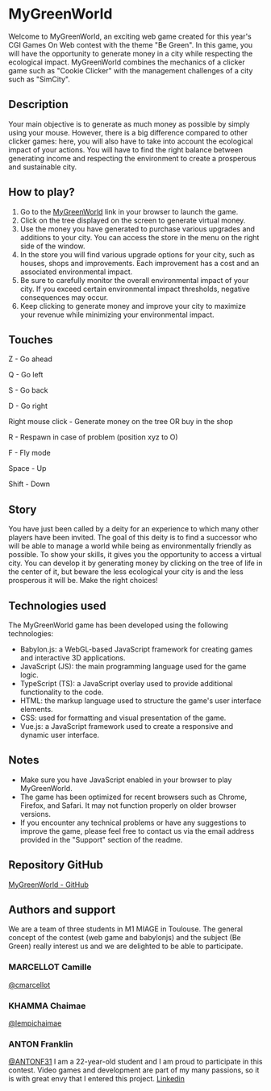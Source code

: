 # MyGreenWorld

Welcome to MyGreenWorld, an exciting web game created for this year's CGI Games On Web contest with the theme "Be Green". In this game, you will have the opportunity to generate money in a city while respecting the ecological impact. MyGreenWorld combines the mechanics of a clicker game such as "Cookie Clicker" with the management challenges of a city such as "SimCity".

## Description
Your main objective is to generate as much money as possible by simply using your mouse. However, there is a big difference compared to other clicker games: here, you will also have to take into account the ecological impact of your actions. You will have to find the right balance between generating income and respecting the environment to create a prosperous and sustainable city.

## How to play?
1. Go to the [MyGreenWorld](https://mygreenworld.netlify.app/) link in your browser to launch the game.
2. Click on the tree displayed on the screen to generate virtual money.
3. Use the money you have generated to purchase various upgrades and additions to your city. You can access the store in the menu on the right side of the window.
4. In the store you will find various upgrade options for your city, such as houses, shops and improvements. Each improvement has a cost and an associated environmental impact.
5. Be sure to carefully monitor the overall environmental impact of your city. If you exceed certain environmental impact thresholds, negative consequences may occur.
6. Keep clicking to generate money and improve your city to maximize your revenue while minimizing your environmental impact.

## Touches

Z - Go ahead

Q - Go left

S - Go back

D - Go right

Right mouse click - Generate money on the tree OR buy in the shop

R - Respawn in case of problem (position xyz to O)

F - Fly mode

Space - Up

Shift - Down

## Story
You have just been called by a deity for an experience to which many other players have been invited. The goal of this deity is to find a successor who will be able to manage a world while being as environmentally friendly as possible. To show your skills, it gives you the opportunity to access a virtual city. You can develop it by generating money by clicking on the tree of life in the center of it, but beware the less ecological your city is and the less prosperous it will be. Make the right choices!

## Technologies used
The MyGreenWorld game has been developed using the following technologies:

- Babylon.js: a WebGL-based JavaScript framework for creating games and interactive 3D applications.
- JavaScript (JS): the main programming language used for the game logic.
- TypeScript (TS): a JavaScript overlay used to provide additional functionality to the code.
- HTML: the markup language used to structure the game's user interface elements.
- CSS: used for formatting and visual presentation of the game.
- Vue.js: a JavaScript framework used to create a responsive and dynamic user interface.

## Notes
- Make sure you have JavaScript enabled in your browser to play MyGreenWorld.
- The game has been optimized for recent browsers such as Chrome, Firefox, and Safari. It may not function properly on older browser versions.
- If you encounter any technical problems or have any suggestions to improve the game, please feel free to contact us via the email address provided in the "Support" section of the readme.


## Repository GitHub 
[MyGreenWorld - GitHub](https://github.com/cmarcellot/MyGreenWorld)

## Authors and support

We are a team of three students in M1 MIAGE in Toulouse. The general concept of the contest (web game and babylonjs) and the subject (Be Green) really interest us and we are delighted to be able to participate.

### MARCELLOT Camille
[@cmarcellot](https://www.github.com/cmarcellot)

### KHAMMA Chaimae
[@lempichaimae](https://github.com/lempichaimae)

### ANTON Franklin
[@ANTONF31](https://github.com/ANTONF31)
I am a 22-year-old student and I am proud to participate in this contest. Video games and development are part of my many passions, so it is with great envy that I entered this project. [Linkedin](https://www.linkedin.com/in/franklin-anton/)
